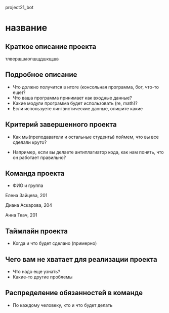 project21_bot
# название
## Краткое описание проекта
тлверщшаопшщдшкщшв


## Подробное описание
* Что должно получится в итоге (консольная программа, бот, что-то еще)?
* Что ваша программа принимает как входные данные?
* Какие модули программа будет использовать (re, math)?
* Если используете лингвистические данные, опишите какие

## Критерий завершенного проекта
* Как мы(преподаватели и остальные студенты) поймем, что вы все сделали круто?

* Например, если вы делаете антиплагиатор кода, как нам понять, что он работает правильно?

## Команда проекта

* ФИО и группа 

Елена Зайцева, 201 

Диана Аскарова, 204

Анна Ткач, 201 

## Таймлайн проекта
* Когда и что будет сделано (примерно)

## Чего вам не хватает для реализации проекта
* Что надо еще узнать?
* Какие-то другие проблемы

## Распределение обязанностей в команде
* По каждому человеку, кто и что будет делать
